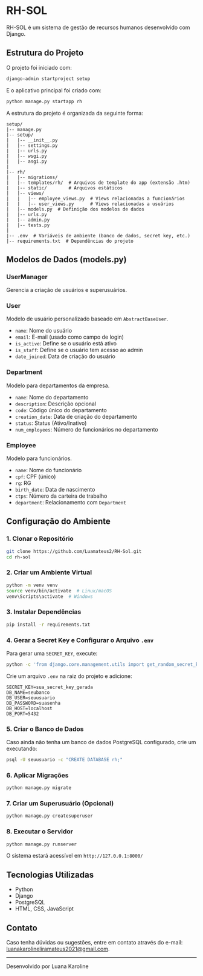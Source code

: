 # RH-SOL

RH-SOL é um sistema de gestão de recursos humanos desenvolvido com Django.

## Estrutura do Projeto

O projeto foi iniciado com:
```sh
django-admin startproject setup
```
E o aplicativo principal foi criado com:
```sh
python manage.py startapp rh
```

A estrutura do projeto é organizada da seguinte forma:
```
setup/
|-- manage.py
|-- setup/
|   |-- __init__.py
|   |-- settings.py
|   |-- urls.py
|   |-- wsgi.py
|   |-- asgi.py
|
|-- rh/
|   |-- migrations/
|   |-- templates/rh/  # Arquivos de template do app (extensão .htm)
|   |-- static/        # Arquivos estáticos
|   |-- views/
|   |   |-- employee_views.py  # Views relacionadas a funcionários
|   |   |-- user_views.py      # Views relacionadas a usuários
|   |-- models.py  # Definição dos modelos de dados
|   |-- urls.py
|   |-- admin.py
|   |-- tests.py
|
|-- .env  # Variáveis de ambiente (banco de dados, secret key, etc.)
|-- requirements.txt  # Dependências do projeto
```

## Modelos de Dados (models.py)

### UserManager
Gerencia a criação de usuários e superusuários.

### User
Modelo de usuário personalizado baseado em `AbstractBaseUser`.

- `name`: Nome do usuário
- `email`: E-mail (usado como campo de login)
- `is_active`: Define se o usuário está ativo
- `is_staff`: Define se o usuário tem acesso ao admin
- `date_joined`: Data de criação do usuário

### Department
Modelo para departamentos da empresa.

- `name`: Nome do departamento
- `description`: Descrição opcional
- `code`: Código único do departamento
- `creation_date`: Data de criação do departamento
- `status`: Status (Ativo/Inativo)
- `num_employees`: Número de funcionários no departamento

### Employee
Modelo para funcionários.

- `name`: Nome do funcionário
- `cpf`: CPF (único)
- `rg`: RG
- `birth_date`: Data de nascimento
- `ctps`: Número da carteira de trabalho
- `department`: Relacionamento com `Department`

## Configuração do Ambiente

### 1. Clonar o Repositório
```sh
git clone https://github.com/Luamateus2/RH-Sol.git
cd rh-sol
```

### 2. Criar um Ambiente Virtual
```sh
python -m venv venv
source venv/bin/activate  # Linux/macOS
venv\Scripts\activate  # Windows
```

### 3. Instalar Dependências
```sh
pip install -r requirements.txt
```

### 4. Gerar a Secret Key e Configurar o Arquivo `.env`
Para gerar uma `SECRET_KEY`, execute:
```sh
python -c 'from django.core.management.utils import get_random_secret_key; print(get_random_secret_key())'
```

Crie um arquivo `.env` na raiz do projeto e adicione:
```
SECRET_KEY=sua_secret_key_gerada
DB_NAME=seubanco
DB_USER=seuusuario
DB_PASSWORD=suasenha
DB_HOST=localhost
DB_PORT=5432
```

### 5. Criar o Banco de Dados
Caso ainda não tenha um banco de dados PostgreSQL configurado, crie um executando:
```sh
psql -U seuusuario -c "CREATE DATABASE rh;"
```

### 6. Aplicar Migrações
```sh
python manage.py migrate
```

### 7. Criar um Superusuário (Opcional)
```sh
python manage.py createsuperuser
```

### 8. Executar o Servidor
```sh
python manage.py runserver
```

O sistema estará acessível em `http://127.0.0.1:8000/`

## Tecnologias Utilizadas
- Python
- Django
- PostgreSQL
- HTML, CSS, JavaScript

## Contato
Caso tenha dúvidas ou sugestões, entre em contato através do e-mail: luanakarolineliramateus2021@gmail.com.

---
Desenvolvido por Luana Karoline


